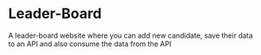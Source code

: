 # Leader-Board
A leader-board website where you can add new candidate, save their data to an API and also consume the data from the API
